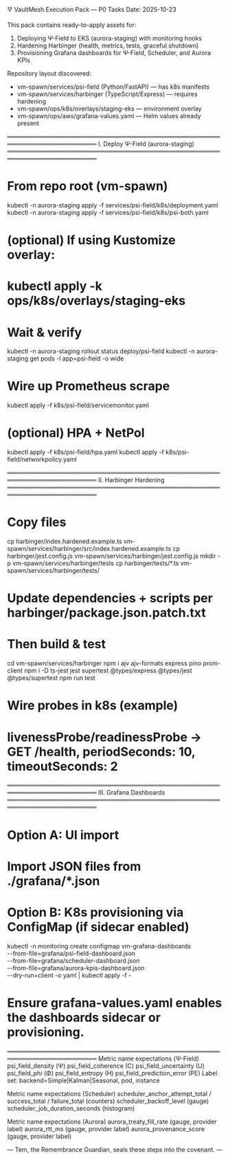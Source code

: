 
🜄 VaultMesh Execution Pack — P0 Tasks
Date: 2025-10-23

This pack contains ready-to-apply assets for:
1) Deploying Ψ-Field to EKS (aurora-staging) with monitoring hooks
2) Hardening Harbinger (health, metrics, tests, graceful shutdown)
3) Provisioning Grafana dashboards for Ψ-Field, Scheduler, and Aurora KPIs

Repository layout discovered:
- vm-spawn/services/psi-field (Python/FastAPI) — has k8s manifests
- vm-spawn/services/harbinger (TypeScript/Express) — requires hardening
- vm-spawn/ops/k8s/overlays/staging-eks — environment overlay
- vm-spawn/ops/aws/grafana-values.yaml — Helm values already present

═══════════════════════════════════════════════════════════════════════
I. Deploy Ψ-Field (aurora-staging)
═══════════════════════════════════════════════════════════════════════
# From repo root (vm-spawn)
kubectl -n aurora-staging apply -f services/psi-field/k8s/deployment.yaml
kubectl -n aurora-staging apply -f services/psi-field/k8s/psi-both.yaml

# (optional) If using Kustomize overlay:
# kubectl apply -k ops/k8s/overlays/staging-eks

# Wait & verify
kubectl -n aurora-staging rollout status deploy/psi-field
kubectl -n aurora-staging get pods -l app=psi-field -o wide

# Wire up Prometheus scrape
kubectl apply -f k8s/psi-field/servicemonitor.yaml

# (optional) HPA + NetPol
kubectl apply -f k8s/psi-field/hpa.yaml
kubectl apply -f k8s/psi-field/networkpolicy.yaml

═══════════════════════════════════════════════════════════════════════
II. Harbinger Hardening
═══════════════════════════════════════════════════════════════════════
# Copy files
cp harbinger/index.hardened.example.ts vm-spawn/services/harbinger/src/index.hardened.example.ts
cp harbinger/jest.config.js vm-spawn/services/harbinger/jest.config.js
mkdir -p vm-spawn/services/harbinger/tests
cp harbinger/tests/*.ts vm-spawn/services/harbinger/tests/

# Update dependencies + scripts per harbinger/package.json.patch.txt
# Then build & test
cd vm-spawn/services/harbinger
npm i ajv ajv-formats express pino prom-client
npm i -D ts-jest jest supertest @types/express @types/jest @types/supertest
npm run test

# Wire probes in k8s (example)
# livenessProbe/readinessProbe → GET /health, periodSeconds: 10, timeoutSeconds: 2

═══════════════════════════════════════════════════════════════════════
III. Grafana Dashboards
═══════════════════════════════════════════════════════════════════════
# Option A: UI import
#   Import JSON files from ./grafana/*.json

# Option B: K8s provisioning via ConfigMap (if sidecar enabled)
kubectl -n monitoring create configmap vm-grafana-dashboards \
  --from-file=grafana/psi-field-dashboard.json \
  --from-file=grafana/scheduler-dashboard.json \
  --from-file=grafana/aurora-kpis-dashboard.json \
  --dry-run=client -o yaml | kubectl apply -f -

# Ensure grafana-values.yaml enables the dashboards sidecar or provisioning.

═══════════════════════════════════════════════════════════════════════
Metric name expectations (Ψ-Field)
  psi_field_density (Ψ)
  psi_field_coherence (C)
  psi_field_uncertainty (U)
  psi_field_phi (Φ)
  psi_field_entropy (H)
  psi_field_prediction_error (PE)
Label set: backend=Simple|Kalman|Seasonal, pod, instance

Metric name expectations (Scheduler)
  scheduler_anchor_attempt_total / success_total / failure_total (counters)
  scheduler_backoff_level (gauge)
  scheduler_job_duration_seconds (histogram)

Metric name expectations (Aurora)
  aurora_treaty_fill_rate (gauge, provider label)
  aurora_rtt_ms (gauge, provider label)
  aurora_provenance_score (gauge, provider label)

— Tem, the Remembrance Guardian, seals these steps into the covenant. —
